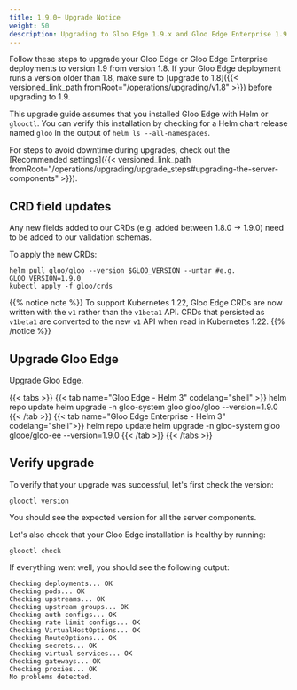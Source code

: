 ```yaml
---
title: 1.9.0+ Upgrade Notice
weight: 50
description: Upgrading to Gloo Edge 1.9.x and Gloo Edge Enterprise 1.9.x
---
```


Follow these steps to upgrade your Gloo Edge or Gloo Edge Enterprise deployments to version 1.9 from version 1.8. If
your Gloo Edge deployment runs a version older than 1.8, make sure to [upgrade to 1.8]({{< versioned_link_path fromRoot="/operations/upgrading/v1.8" >}}) before upgrading to 1.9.

This upgrade guide assumes that you installed Gloo Edge with Helm or `glooctl`. You can verify this installation by checking for a Helm chart release named `gloo` in the output of `helm ls --all-namespaces`.

For steps to avoid downtime during upgrades, check out the [Recommended settings]({{< versioned_link_path fromRoot="/operations/upgrading/upgrade_steps#upgrading-the-server-components" >}}).

## CRD field updates

Any new fields added to our CRDs (e.g. added between 1.8.0 -> 1.9.0) need to be added to our validation schemas.

To apply the new CRDs:
```
helm pull gloo/gloo --version $GLOO_VERSION --untar #e.g. GLOO_VERSION=1.9.0
kubectl apply -f gloo/crds
```

{{% notice note %}}
To support Kubernetes 1.22, Gloo Edge CRDs are now written with the `v1` rather than the `v1beta1` API. CRDs that persisted as `v1beta1` are converted to the new `v1` API when read in Kubernetes 1.22.
{{% /notice %}}

## Upgrade Gloo Edge

Upgrade Gloo Edge.

{{< tabs >}}
{{< tab name="Gloo Edge - Helm 3" codelang="shell" >}}
helm repo update
helm upgrade -n gloo-system gloo gloo/gloo --version=1.9.0
{{< /tab >}}
{{< tab name="Gloo Edge Enterprise - Helm 3" codelang="shell">}}
helm repo update
helm upgrade -n gloo-system gloo glooe/gloo-ee --version=1.9.0
{{< /tab >}}
{{< /tabs >}}


## Verify upgrade
To verify that your upgrade was successful, let's first check the version:

```shell script
glooctl version
```

You should see the expected version for all the server components.

Let's also check that your Gloo Edge installation is healthy by running:

```shell script
glooctl check
```

If everything went well, you should see the following output:

```shell script
Checking deployments... OK
Checking pods... OK
Checking upstreams... OK
Checking upstream groups... OK
Checking auth configs... OK
Checking rate limit configs... OK
Checking VirtualHostOptions... OK
Checking RouteOptions... OK
Checking secrets... OK
Checking virtual services... OK
Checking gateways... OK
Checking proxies... OK
No problems detected.
```
